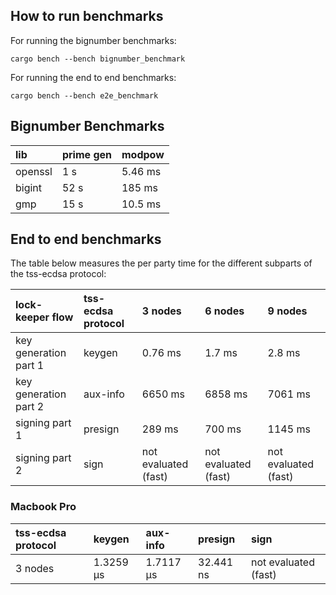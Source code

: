 ## How to run benchmarks

For running the bignumber benchmarks:

`cargo bench --bench bignumber_benchmark`

For running the end to end benchmarks:

`cargo bench --bench e2e_benchmark`


## Bignumber Benchmarks

| lib | prime gen | modpow |
| :---   | :--- | :--- |
| openssl    | 1 s   | 5.46 ms   |
| bigint   |  52 s   | 185 ms   |
| gmp    | 15 s   | 10.5 ms   |

## End to end benchmarks

The table below measures the per party time for the different subparts of the tss-ecdsa protocol:

| lock-keeper flow | tss-ecdsa protocol | 3 nodes    | 6 nodes    | 9 nodes    |
| :---   | :--- | :--- | :--- | :--- |
| key generation part 1   | keygen  | 0.76 ms    | 1.7 ms    | 2.8 ms    |
| key generation part 2   | aux-info   | 6650 ms    | 6858 ms    | 7061 ms    |
| signing  part 1   | presign   | 289 ms    | 700 ms    | 1145 ms    |
| signing  part 2   | sign   | not evaluated (fast)    | not evaluated (fast)    | not evaluated (fast)    |


### Macbook Pro

| tss-ecdsa protocol | keygen   | aux-info   | presign   | sign   |
| :---   | :--- | :--- | :--- | :--- |
| 3 nodes    | 1.3259 µs    | 1.7117 µs    | 32.441 ns    | not evaluated (fast)    |
